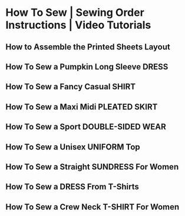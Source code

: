 # How To Sew | Sewing Order Instructions | Video Tutorials


## How to Assemble the Printed Sheets Layout

<youtube embedid="C4wbIis1Mjs"></youtube>


## How To Sew a Pumpkin Long Sleeve DRESS

<youtube embedid="DqOwINnmhyA"></youtube>


## How To Sew a Fancy Casual SHIRT

<youtube embedId="2Aijq-sUC_M"></youtube>


## How To Sew a Maxi Midi PLEATED SKIRT

<youtube embedId="bhHbgROuRp0"></youtube>


## How To Sew a Sport DOUBLE-SIDED WEAR

<youtube embedId="naq_mUPTaYo"></youtube>


## How To Sew a Unisex UNIFORM Top

<youtube embedId="YVnsFNrAIqY"></youtube>


## How To Sew a Straight SUNDRESS For Women

<youtube embedId="vvDUSABE97E"></youtube>


## How To Sew a DRESS From T-Shirts

<youtube embedId="ax3YhOryTsM"></youtube>


## How To Sew a Crew Neck T-SHIRT For Women

<youtube embedId="-dL-Dcoafdw"></youtube>